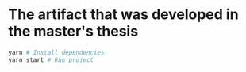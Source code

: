 # The artifact that was developed in the master's thesis

```bash
yarn # Install dependencies
yarn start # Run project
```
